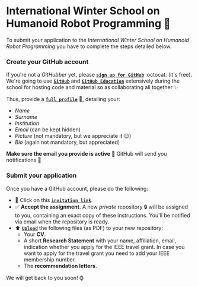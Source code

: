 # International Winter School on Humanoid Robot Programming :robot:

To submit your application to the _International Winter School on Humanoid Robot
Programming_ you have to complete the steps detailed below.

### Create your GitHub account
If you're not a _GitHubber_ yet, please [**`sign up for GitHub`**](https://github.com/join) :octocat: (it's free). We're going to use [**`GitHub`**](https://github.com) and [**`GitHub Education`**](https://education.github.com) extensively during the school for hosting code and material so as collaborating all together ✨  

Thus, provide a [**`full profile`**](https://github.com/settings/profile) 📝, detailing your:
  - _Name_
  - _Surname_
  - _Institution_
  - _Email_ (can be kept hidden)
  - _Picture_ (not mandatory, but we appreciate it 😉)
  - _Bio_ (again not mandatory, but appreciated)

**Make sure the email you provide is active** :email: GitHub will send you notifications 🔔

### Submit your application

Once you have a GitHub account, please do the following:

- 🔘 Click on this [**`invitation link`**](https://classroom.github.com/a/8L9SabAP).
- ✅ **Accept the assignment**. A new _private_ repository :lock: will be assigned to you, containing an exact copy of these instructions. You'll be notified via email when the repository is ready.
- :arrow_up: [**`Upload`**](https://help.github.com/articles/adding-a-file-to-a-repository) the following files (as PDF) to your new repository:
  - Your **CV**.
  - A short **Research Statement** with your name, affiliation, email, indication whether you apply for the IEEE travel grant. In case you want to apply for the travel grant you need to add your IEEE membership number.
  - The **recommendation letters**.

We will get back to you soon! :watch:
